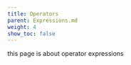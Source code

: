 ```yaml
---
title: Operators
parent: Expressions.md
weight: 4
show_toc: false
---
```


this page is about operator expressions
